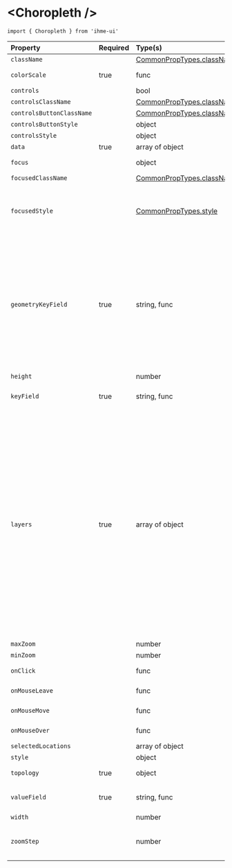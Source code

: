 \<Choropleth />
=====================
`import { Choropleth } from 'ihme-ui'`


Property | Required | Type(s) | Defaults | Description
:---    |:---      |:---     |:---      |:---       
`className` |  | [CommonPropTypes.className](https://github.com/ihmeuw/ihme-ui/blob/master/src/utils/props.js#L11) |  | className applied to outermost div
`colorScale` | true | func |  | accepts value of `keyfield` (str), returns stroke color for line (str)
`controls` |  | bool | false | show zoom controls
`controlsClassName` |  | [CommonPropTypes.className](https://github.com/ihmeuw/ihme-ui/blob/master/src/utils/props.js#L11) |  | className applied to controls container div
`controlsButtonClassName` |  | [CommonPropTypes.className](https://github.com/ihmeuw/ihme-ui/blob/master/src/utils/props.js#L11) |  | className applied to controls buttons
`controlsButtonStyle` |  | object |  | inline styles to apply to controls buttons
`controlsStyle` |  | object |  | inline styles to apply to outermost div
`data` | true | array of object |  | array of datum objects
`focus` |  | object |  | The datum object corresponding to the `<Path />` currently focused.
`focusedClassName` |  | [CommonPropTypes.className](https://github.com/ihmeuw/ihme-ui/blob/master/src/utils/props.js#L11) |  | className applied if `<Path />` has focus.
`focusedStyle` |  | [CommonPropTypes.style](https://github.com/ihmeuw/ihme-ui/blob/master/src/utils/props.js#L16) |  | inline styles applied to focused `<Path />`<br />If an object, spread into inline styles.<br />If a function, passed underlying datum corresponding to its `<Path />`,<br />and return value is spread into inline styles;<br />signature: (datum) => obj
`geometryKeyField` | true | string, func |  | uniquely identifying field of geometry objects;<br />if a function, will be called with the geometry object as first parameter<br />N.B.: the resolved value of this prop should match the resolved value of `props.keyField`<br />e.g., if data objects are of the following shape: { location_id: <number>, mean: <number> }<br />and if features within topojson are of the following shape: { type: <string>, properties: { location_id: <number> }, arcs: <array> }<br />`keyField` may be one of the following: 'location_id', or (datum) => datum.location_id<br />`geometryKeyField` may be one of the following: 'location_id' or (feature) => feature.properties.location_id
`height` |  | number | 400 | pixel height of containing element
`keyField` | true | string, func |  | unique key of datum;<br />if a function, will be called with the datum object as first parameter
`layers` | true | array of object | [] | layers of topojson to include<br />layer description: {Object}<br /> - `className`: className applied to layer<br /> - `meshFilter`: optional function to filter mesh grid, passed adjacent geometries<br />     refer to [https://github.com/mbostock/topojson/wiki/API-Reference#mesh](https://github.com/mbostock/topojson/wiki/API-Reference#mesh)<br /> - `name`: (Required) along with layer.type, will be part of the `key` of the layer; therefore, `${layer.type}-${layer.name}` needs to be unique<br /> - `object`: (Required) name corresponding to key within topojson objects collection; if function, passed topojson.objects<br /> - `selectedClassName`: className applied to selected paths<br /> - `selectedStyle`: inline styles applied to selected paths<br />     func: (feature) => style object<br /> - `style`: inline styles applied to layer<br />     func: (feature) => style object<br /> - `type`: (Required) whether the layer should be a feature collection or mesh grid<br />     one of: "feature", "mesh"
`maxZoom` |  | number | Infinity | max allowable zoom factor; 1 === fit bounds
`minZoom` |  | number | 0 | min allowable zoom factor; 1 === fit bounds
`onClick` |  | func |  | passed to each path;<br />signature: (SyntheticEvent, datum, Path) => {...}
`onMouseLeave` |  | func |  | passed to each path;<br />signature: (SyntheticEvent, datum, Path) => {...}
`onMouseMove` |  | func |  | passed to each path;<br />signature: (SyntheticEvent, datum, Path) => {...}
`onMouseOver` |  | func |  | passed to each path;<br />signature: (SyntheticEvent, datum, Path) => {...}
`selectedLocations` |  | array of object | [] | array of selected location objects
`style` |  | object |  | inline styles applied outermost div
`topology` | true | object |  | full topojson object<br />for more information, see the [topojson wiki](https://github.com/topojson/topojson/wiki)
`valueField` | true | string, func |  | key of datum that holds the value to display (e.g., 'mean')<br />if a function, signature: (data, feature) => value
`width` |  | number | 600 | pixel width of containing element
`zoomStep` |  | number | 1.1 | amount to zoom in/out from zoom controls.<br />current zoom scale is multiplied by prop value.<br />e.g. 1.1 is equal to 10% steps, 2.0 is equal to 100% steps

